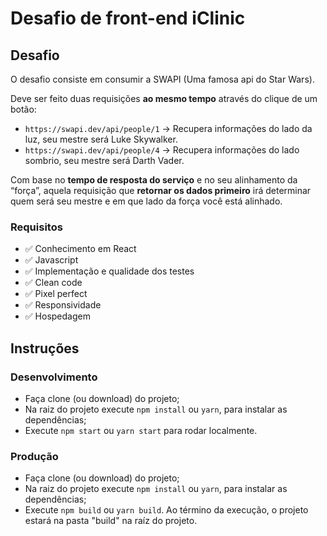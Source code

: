 # Desafio de front-end iClinic

## Desafio

O desafio consiste em consumir a SWAPI (Uma famosa api do Star Wars).

Deve ser feito duas requisições **ao mesmo tempo** através do clique de um botão:

- `https://swapi.dev/api/people/1` -> Recupera informações do lado da luz, seu mestre será Luke Skywalker.
- `https://swapi.dev/api/people/4` -> Recupera informações do lado sombrio, seu mestre será Darth Vader.

Com base no **tempo de resposta do serviço** e no seu alinhamento da “força”, aquela requisição que **retornar os dados primeiro** irá determinar quem será seu mestre e em que lado da força você está alinhado.

### Requisitos

- ✅ Conhecimento em React
- ✅ Javascript
- ✅ Implementação e qualidade dos testes
- ✅ Clean code
- ✅ Pixel perfect
- ✅ Responsividade
- ✅ Hospedagem

## Instruções

### Desenvolvimento

- Faça clone (ou download) do projeto;
- Na raiz do projeto execute `npm install` ou `yarn`, para instalar as dependências;
- Execute `npm start` ou `yarn start` para rodar localmente.

### Produção

- Faça clone (ou download) do projeto;
- Na raiz do projeto execute `npm install` ou `yarn`, para instalar as dependências;
- Execute `npm build` ou `yarn build`. Ao término da execução, o projeto estará na pasta "build" na raíz do projeto.
